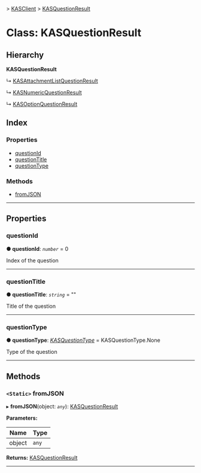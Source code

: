 [](../README.md) > [KASClient](../modules/kasclient.md) > [KASQuestionResult](../classes/kasclient.kasquestionresult.md)

# Class: KASQuestionResult

## Hierarchy

**KASQuestionResult**

↳  [KASAttachmentListQuestionResult](kasclient.kasattachmentlistquestionresult.md)

↳  [KASNumericQuestionResult](kasclient.kasnumericquestionresult.md)

↳  [KASOptionQuestionResult](kasclient.kasoptionquestionresult.md)

## Index

### Properties

* [questionId](kasclient.kasquestionresult.md#questionid)
* [questionTitle](kasclient.kasquestionresult.md#questiontitle)
* [questionType](kasclient.kasquestionresult.md#questiontype)
### Methods

* [fromJSON](kasclient.kasquestionresult.md#fromjson)

---

## Properties

<a id="questionid"></a>

###  questionId

**● questionId**: *`number`* = 0

Index of the question

___
<a id="questiontitle"></a>

###  questionTitle

**● questionTitle**: *`string`* = ""

Title of the question

___
<a id="questiontype"></a>

###  questionType

**● questionType**: *[KASQuestionType](../enums/kasclient.kasquestiontype.md)* =  KASQuestionType.None

Type of the question

___

## Methods

<a id="fromjson"></a>

### `<Static>` fromJSON

▸ **fromJSON**(object: *`any`*): [KASQuestionResult](kasclient.kasquestionresult.md)

**Parameters:**

| Name | Type |
| ------ | ------ |
| object | `any` |

**Returns:** [KASQuestionResult](kasclient.kasquestionresult.md)

___

